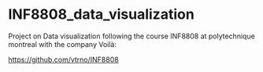 # INF8808_data_visualization
Project on Data visualization following the course INF8808 at polytechnique montreal with the company Voilà: 

https://github.com/vtrno/INF8808

